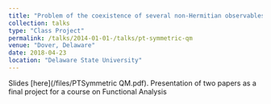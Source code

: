 ```yaml
---
title: "Problem of the coexistence of several non-Hermitian observables in PT -symmetric quantum mechanics"
collection: talks
type: "Class Project"
permalink: /talks/2014-01-01-/talks/pt-symmetric-qm
venue: "Dover, Delaware"
date: 2018-04-23
location: "Delaware State University"
---
```


Slides [here](/files/PTSymmetric QM.pdf). Presentation of two papers as a final project for a course on Functional Analysis
